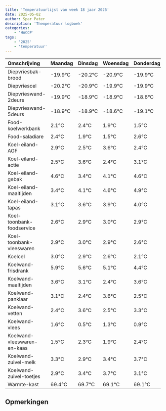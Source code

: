 ```yaml
---
title: 'Temperatuurlijst van week 18 jaar 2025'
date: 2025-05-02
author: Spar Pater
description: 'Themperatuur logboek'
categories:
    - 'HACCP'
tags:
    - '2025'
    - 'temperatuur'
---
```

|Omschrijving|Maandag|Dinsdag|Woensdag|Donderdag|Vrijdag|Zaterdag|Zondag|
|:---|:---|:---|:---|:---|:---|:---|:---|
|Diepvriesbak-brood|-19.9°C|-20.2°C|-20.9°C|-19.9°C|-19.9°C| | |
|Diepvriescel|-20.2°C|-20.9°C|-19.9°C|-19.9°C|-19.6°C| | |
|Diepvrieswand-2deurs|-19.9°C|-18.9°C|-18.9°C|-18.6°C|-19.1°C| | |
|Diepvrieswand-5deurs|-18.9°C|-18.9°C|-18.6°C|-19.1°C|-19.5°C| | |
|Food-koelwerkbank|2.1°C|2.4°C|1.9°C|1.5°C|2.6°C| | |
|Food-saladiare|2.4°C|1.9°C|1.5°C|2.6°C|1.4°C| | |
|Koel-eiland-AGF|2.9°C|2.5°C|3.6°C|2.4°C|3.1°C| | |
|Koel-eiland-actie|2.5°C|3.6°C|2.4°C|3.1°C|3.6°C| | |
|Koel-eiland-gebak|4.6°C|3.4°C|4.1°C|4.6°C|4.9°C| | |
|Koel-eiland-maaltijden|3.4°C|4.1°C|4.6°C|4.9°C|5.0°C| | |
|Koel-eiland-tapas|3.1°C|3.6°C|3.9°C|4.0°C|3.9°C| | |
|Koel-toonbank-foodservice|2.6°C|2.9°C|3.0°C|2.9°C|2.6°C| | |
|Koel-toonbank-vleeswaren|2.9°C|3.0°C|2.9°C|2.6°C|2.1°C| | |
|Koelcel|3.0°C|2.9°C|2.6°C|2.1°C|1.4°C| | |
|Koelwand-frisdrank|5.9°C|5.6°C|5.1°C|4.4°C|5.6°C| | |
|Koelwand-maaltijden|3.6°C|3.1°C|2.4°C|3.6°C|2.5°C| | |
|Koelwand-panklaar|3.1°C|2.4°C|3.6°C|2.5°C|3.3°C| | |
|Koelwand-vetten|2.4°C|3.6°C|2.5°C|3.3°C|2.9°C| | |
|Koelwand-vlees|1.6°C|0.5°C|1.3°C|0.9°C|1.4°C| | |
|Koelwand-vleeswaren-en-kaas|1.5°C|2.3°C|1.9°C|2.4°C|2.7°C| | |
|Koelwand-zuivel-melk|3.3°C|2.9°C|3.4°C|3.7°C|3.1°C| | |
|Koelwand-zuivel-toetjes|2.9°C|3.4°C|3.7°C|3.1°C|3.1°C| | |
|Warmte-kast|69.4°C|69.7°C|69.1°C|69.1°C|68.9°C| | |

## Opmerkingen


